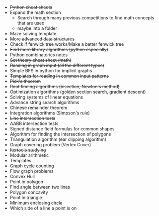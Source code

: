 - ~~Python cheat sheets~~
- Expand the math section
	- Search through many previous competitions to find math concepts that are used
	- maybe into a folder
- Maze solving template
- ~~More advanced data structures~~
- Check if fenwick tree works/Make a better fenwick tree
- ~~Find more library algorithms (python especially)~~
- ~~Python combinatorics notes~~
- ~~Set theory cheat sheet (math)~~
- ~~Reading in graph input (all the different types)~~
- Simple BFS in python for implicit graphs
- ~~Templates for reading in common input patterns~~
- ~~Pick's theorem~~
- ~~Root finding algorithms (bisection, Newton's method)~~
- Optimization algorithms (golden section search, gradient descent)
- Solving systems of linear equations
- Advance string search algorithms
- Chinese remainder theorem
- Integration algorithms (Simpson's rule)
- ~~Line intersection tests~~
- AABB intersection tests
- Signed distance field formulas for common shapes
- Algorithm for finding the intersection of polygons
- Triangulation algorithm (ear clipping algorithm)
- Graph covering problem (Vertex Cover)
- ~~Itertools studying~~
- Modular arithmetic
- Templates
- Graph cycle counting
- Flow graph problems
- Convex Hull
- Point in polygon
- Find angle between two lines
- Polygon concavity
- Point in triangle
- Minimum enclosing circle
- Which side of a line a point is on
